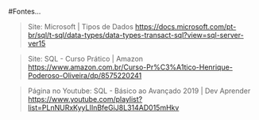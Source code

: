 #Fontes...

>Site: Microsoft | Tipos de Dados
https://docs.microsoft.com/pt-br/sql/t-sql/data-types/data-types-transact-sql?view=sql-server-ver15

>Site: SQL - Curso Prático | Amazon 
https://www.amazon.com.br/Curso-Pr%C3%A1tico-Henrique-Poderoso-Oliveira/dp/8575220241

>Página  no Youtube: SQL - Básico ao Avançado 2019 | Dev Aprender
https://www.youtube.com/playlist?list=PLnNURxKyyLIInBfeGiJ8L314AD015mHkv